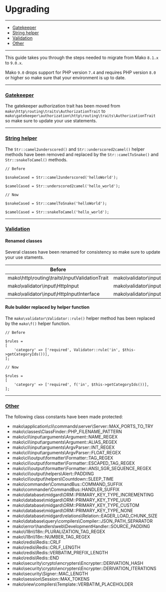 # Upgrading

--------------------------------------------------------

* [Gatekeeper](#gatekeeper)
* [String helper](#string_helper)
* [Validation](#validation)
* [Other](#other)

--------------------------------------------------------

This guide takes you through the steps needed to migrate from Mako `8.1.x` to `9.0.x`.

Mako `9.0` drops support for PHP version `7.4` and requires PHP version `8.0` or higher so make sure that your environment is up to date.

--------------------------------------------------------

### <a id="gatekeeper" href="#gatekeeper">Gatekeeper</a>

The gatekeeper authorization trait has been moved from `mako\http\routing\traits\AuthorizationTrait` to `mako\gatekeeper\authorization\http\routing\traits\AuthorizationTrait` so make sure to update your use statements.

--------------------------------------------------------

### <a id="string_helper" href="#string_helper">String helper</a>

The `Str::camel2underscored()` and `Str::underscored2camel()` helper methods have been removed and replaced by the `Str::camelToSnake()` and `Str::snakeToCamel()` methods.

```
// Before

$snakeCased = Str::camel2underscored('helloWorld');

$camelCased = Str::underscored2camel('hello_world');

// Now

$snakeCased = Str::camelToSnake('helloWorld');

$camelCased = Str::snakeToCamel('hello_world');
```

--------------------------------------------------------

### <a id="validation" href="#validation">Validation</a>

#### Renamed classes

Several classes have been renamed for consistency so make sure to update your use staments.

| Before                                        | Now                                                           |
|-----------------------------------------------|---------------------------------------------------------------|
| mako\http\routing\traits\InputValidationTrait | mako\validator\input\http\routing\traits\InputValidationTrait |
| mako\validator\input\HttpInput                | mako\validator\input\http\Input                               |
| mako\validator\input\HttpInputInterface       | mako\validator\input\http\InputInterface                      |

#### Rule builder replaced by helper function

The `mako\validator\Validator::rule()` helper method has been replaced by the `mako\f()` helper function.

```
// Before

$rules =
[
	'category' => ['required', Validator::rule('in', $this->getCategoryIds())],
];

// Now

$rules =
[
	'category' => ['required', f('in', $this->getCategoryIds())],
];
```

--------------------------------------------------------

### <a id="other" href="#other">Other</a>

The following class constants have been made protected:

* mako\application\cli\commands\server\Server::MAX_PORTS_TO_TRY
* mako\classes\ClassFinder::PHP_FILENAME_PATTERN
* mako\cli\input\arguments\Argument::NAME_REGEX
* mako\cli\input\arguments\Argument::ALIAS_REGEX
* mako\cli\input\arguments\ArgvParser::INT_REGEX
* mako\cli\input\arguments\ArgvParser::FLOAT_REGEX
* mako\cli\output\formatter\Formatter::TAG_REGEX
* mako\cli\output\formatter\Formatter::ESCAPED_TAG_REGEX
* mako\cli\output\formatter\Formatter::ANSI_SGR_SEQUENCE_REGEX
* mako\cli\output\helpers\Alert::PADDING
* mako\cli\output\helpers\Countdown::SLEEP_TIME
* mako\commander\CommandBus::COMMAND_SUFFIX
* mako\commander\CommandBus::HANDLER_SUFFIX
* mako\database\midgard\ORM::PRIMARY_KEY_TYPE_INCREMENTING
* mako\database\midgard\ORM::PRIMARY_KEY_TYPE_UUID
* mako\database\midgard\ORM::PRIMARY_KEY_TYPE_CUSTOM
* mako\database\midgard\ORM::PRIMARY_KEY_TYPE_NONE
* mako\database\midgard\relations\Relation::EAGER_LOAD_CHUNK_SIZE
* mako\database\query\compilers\Compiler::JSON_PATH_SEPARATOR
* mako\error\handlers\web\DevelopmentHandler::SOURCE_PADDING
* mako\i18n\I18n::PLURALIZATION_TAG_REGEX
* mako\i18n\I18n::NUMBER_TAG_REGEX
* mako\redis\Redis::CRLF
* mako\redis\Redis::CRLF_LENGTH
* mako\redis\Redis::VERBATIM_PREFIX_LENGTH
* mako\redis\Redis::END
* mako\security\crypto\encrypters\Encrypter::DERIVATION_HASH
* mako\security\crypto\encrypters\Encrypter::DERIVATION_ITERATIONS
* mako\security\Signer::MAC_LENGTH
* mako\session\Session::MAX_TOKENS
* mako\view\compilers\Template::VERBATIM_PLACEHOLDER